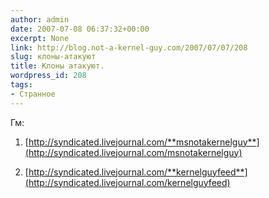 ```yaml
---
author: admin
date: 2007-07-08 06:37:32+00:00
excerpt: None
link: http://blog.not-a-kernel-guy.com/2007/07/07/208
slug: клоны-атакуют
title: Клоны атакуют.
wordpress_id: 208
tags:
- Странное
---
```


Гм:

  1. [http://syndicated.livejournal.com/**msnotakernelguy**](http://syndicated.livejournal.com/msnotakernelguy)

  2. [http://syndicated.livejournal.com/**kernelguyfeed**](http://syndicated.livejournal.com/kernelguyfeed)

